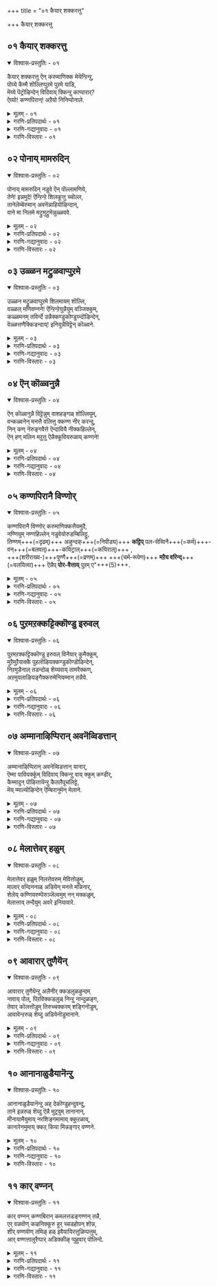 +++
title = "०१ कैयार् शक्करत्तु"

+++
कैयार् शक्करत्तु

## ०१ कैयार् शक्करत्तु

<details open><summary>विश्वास-प्रस्तुतिः - ०१</summary>

कैयार् शक्करत्तु ऎन् करुमाणिक्क मेयॆन्ऱिन्ऱु,  
पॊय्ये कैम्मै शॊल्लिप्पुऱमे पुऱमे याडि,  
मॆय्ये पॆट्रॊऴिन्देन् विदिवाय् क्किन्ऱु काप्पारार्?  
ऐय्यो\! कण्णपिरान्\! अऱैयो निनिप्पोनाले.
</details>

<details><summary>मूलम् - ०१</summary>

कैयार् शक्करत्तु ऎन् करुमाणिक्क मेयॆन्ऱिन्ऱु,  
पॊय्ये कैम्मै शॊल्लिप्पुऱमे पुऱमे याडि,  
मॆय्ये पॆट्रॊऴिन्देन् विदिवाय् क्किन्ऱु काप्पारार्?  
ऐय्यो\! कण्णपिरान्\! अऱैयो निनिप्पोनाले.
</details>

<details><summary>गरणि-प्रतिपदार्थः - ०१</summary>

कै= कैयल्लि, आर् = हरितवाद, शक्करत्तु = चक्रायुधवुळ्ळ, ऎन् = नन्न, करुमाणिक्कमे = करिय माणिक्यवे, ऎन्ऱु ऎन्ऱु = ऎन्दु हेळुत्त हेळुत्तले, पॊय्यो = सुळ्ळागिये, कैम्मै = कपटद मातन्नु, शॊल्लि = हेळुत्त, पुऱमे पुऱमे आडि = बाह्यविषयगळल्लि आडुत्ता, मॆय्ये = यथार्थवादद्दन्ने \(सत्यवादद्दन्ने, पॆट्रु = पडॆदु, ऒऴिन्देन् = मुगिसिद्देनॆ, विदि = \(विधिय\) भगवन्तन, वाय् क्कु = अनुग्रहक्कॆ इन्ऱु = इन्दु \(ईग\), काप्पार् = तडॆगट्टुववरु. आर् = यारु? ऐयो = अय्यो, कण्णपिरान् = कृष्णपरमात्म, अऱैयो = सड्डु हॊडॆयुत्तेनॆ\(कूगि हेळुत्तेनॆ\) इनि = इन्नु, पोनाले = होदरॆ \(होगुवुदादरॆ\).
</details>

<details><summary>गरणि-गद्यानुवादः - ०१</summary>

कैयल्लि हन्तवाद चक्रायुधवुळ्ळ नन्न करिय माणिक्यवे ऎन्दु हेळुत्त हेळुत्तले, सुळ्ळागिये, कपटद मातुगळन्नाडुत्ता, बाह्यविषयगळल्लि नलिदाडुत्ता, यथार्थवादद्दन्ने \(सत्यवादद्दन्ने\) पडॆदुकॊण्डिद्देनॆ. विधिय \(भगवन्तन\) अनुग्रहवन्नु ईग तडॆगट्टुववरु यारु? अय्यो, कृष्ण परमात्म, सड्डु हॊडॆदु हेळुत्तेनॆ, इन्नु \(नीनु\) होगुवुदादरॆ? 
</details>

<details><summary>गरणि-विस्तारः - ०१</summary>

ई पाशुर अर्थपूर्णवागिदॆ. भगवन्तनु ऎन्थ कृपाळु\! अवनॆष्टु सुलभसाध्य ऎम्बुदन्नु स्पष्टपडिसुत्तदॆ. ऒन्दु सल भगवदनुग्रहवुण्टायितॆन्दरॆ, अदन्नु तडॆगट्टुवुदु यारिगू साध्यविल्ल ऎम्बुदन्नू स्पष्टपडिसुत्तदॆ.

भगवन्तन रूपसौन्दर्यगळन्नू, अवन दिव्यायुधगळ सामर्थ्यवन्नू कुरितु मनसार हॊगळि हाडुत्ता आनन्दिसुवुदु निजभक्तन कॆलस. भक्तिय सुळिवे इल्लदॆ, मनस्सिनल्लि विषय वासनॆयन्नु तुम्बिकॊण्डु, ऎडॆबिडदन्तॆ बाह्यविषयगळल्लिये तॊळलुत्ता, अदन्ने आनन्दवॆन्दु तिळिदु तृप्तिपडुववनादरू, नटनॆगागियादरू उत्तमभक्तनन्तॆ बायल्लि भगवन्तन नामगळन्नु उच्चरिसुत्तिरुववनन्नू सह भगवन्तनु कडॆगणिसुवुदिल्ल. अवनिगू सह निजभक्तन हागॆये भगवन्तनु तन्न कृपॆयन्नु अनुग्रहिसुत्तानॆ. तन्नन्नु चेतननु मरॆयबारदु. अवनु हेगॆ याव रीतियल्लि तन्नन्नु स्मरिसिदरू तनगॆ सन्तोषवे. इदे भगवन्तनिगॆ बेकादद्दु. 

आळ्वाररु हेळुत्तारॆ- उत्तम भक्तनन्तॆ नटिसुत्ता, बूटाटिकॆय रीतियल्लि भगवन्नामवन्नु पठिसुत्ता, सदा बाह्यविषयगळल्लि मुळुगि तेलुत्ता इरुव ननगॆ, निजवागियू भगवन्तन अनुग्रहवुण्टायितल्ल\! इन्नु स्वामियु नन्निन्द अगलुवुदक्कॆ साध्यवादीते? खण्डित इल्ल. 

भगवन्तनन्नु याव दॆशॆयल्लादरू, याव रीतियल्लादरू स्मरिसलि. अदु कपटवागिरलि. आत्मवञ्चनॆयागिरलि. नटनॆयागिरलि. आडम्बरवागिरलि. इतररन्नु मोसगॊळिसुवुदे आगिरलि. अदु हेगॆ इद्दरू, भगवन्तनु अदन्नु स्वीकरिसि, निजवाद रीतियल्ले फलवन्नित्तु, अवनन्नु तन्नवनन्नागि माडिकॊळ्ळुत्तानॆ.
</details>

## ०२ पोनाय् मामरुदिन्

<details open><summary>विश्वास-प्रस्तुतिः - ०२</summary>

पोनाय् मामरुदिन् नडुवे ऎन् पॊल्लामणिये,  
तेने\! इन्नमुदे\! ऎन्ऱिन्ऱे शिलकूत्तु च्चॊल्ल,  
तानेलॆम्बॆरुमान् अवनॆन्नाहियॊऴिन्दान्,  
वाने मा निलमे मट्रुमुट्रुमॆन्नुळ्ळववे.
</details>

<details><summary>मूलम् - ०२</summary>

पोनाय् मामरुदिन् नडुवे ऎन् पॊल्लामणिये,  
तेने\! इन्नमुदे\! ऎन्ऱिन्ऱे शिलकूत्तु च्चॊल्ल,  
तानेलॆम्बॆरुमान् अवनॆन्नाहियॊऴिन्दान्,  
वाने मा निलमे मट्रुमुट्रुमॆन्नुळ्ळववे.
</details>

<details><summary>गरणि-प्रतिपदार्थः - ०२</summary>

पोनाय् = होदवने \(नुसुळिदवने\), मा मरुदिन् नडुवे = दॊड्ड मत्तीमरगळ नडुवॆ, ऎन् = नन्न, पॊल्ला मणिये = रन्ध्रविल्लद \(परिशुद्धवाद\) रत्नवे, तेने = जेनिनन्तॆ मधुरवादवने, इन् = इनिदागि, अमुदे = अमृतस्वरूपिये, ऎन्ऱु ऎन्ऱु = ऎन्दु ऎन्दु \(ऎन्दु मुन्तागि\), शिल कूत्तु= कॆलवु कूगुगळन्नु, शॊल्ल = हेळिद्दरिन्द, तान् = तानु, एल् = विश्वासदिन्द, ऎम्बॆरुमान् = सर्वेश्वरनु, अवन् = अवनु, ऎन् आहि ऒऴिन्दान् = ननगॆ ऒदगि बन्दिद्दानॆ, वाने = मेलण लोकगळे, मा निलमे = विशालवाद भूलोकवे, मट्रु = मत्तु, मुट्रुम् = ऎल्ला वस्तुगळू, ऎन् = नन्न, उळ्ळनवे =अन्तरङ्गदवे आगिवॆ.
</details>

<details><summary>गरणि-गद्यानुवादः - ०२</summary>

दॊड्ड मत्तीमरगळ नडुवॆ नुसुळिदवने, नन्न परिशुद्धवाद रत्नवे, जेनिनन्तॆ मधुरवादवने, इनिदाद अमृतवे, ऎन्दु मुन्तागि कॆलवु कूगुगळन्नु कूगिद्दरिन्द, सर्वेश्वरनाद अवनु स्वतः विश्वासदिन्द ननगॆ ऒदगि बन्दिद्दानॆ. मेलिन लोकगळू, विशालवाद भूलोकवू मत्तु \(अवुगळ\) ऎल्ला वस्तुगळु नन्न ऒळगडॆयवे \(अन्तरङ्गदवे\) आगिवॆ. 
</details>

<details><summary>गरणि-विस्तारः - ०२</summary>

ई पाशुरदल्लि भगवन्तन अपारवाद वात्सल्यवन्नू औदार्यवन्नू कुरितु हेळलागुत्तदॆ. 

“पोनाय्................नडुवे” – इदु भगवन्तनु श्रीकृष्णनागि नडॆसिद ऒन्दु आश्चर्यकारक प्रसङ्ग. नन्दगोकुलदल्लि बालकृष्णनु बॆळॆयुत्तिद्दाग, अवनु मनॆमनॆयल्लू माडिद नाना चेष्टॆगळन्नु कुरितु गॊल्लतियरु तायि यशोदॆगॆ दूरु हेळिदरु. इदरिन्द यशोदॆगॆ कडुकोप बन्तु. बालकृष्णनन्नु मनॆय मुन्दिन ऒन्दु ऒरळिगॆ कट्टि हाकि, आकॆ तन्न कॆलसक्कॆ मनॆयॊळक्कॆ होदळु. बालकृष्णनु आ ऒरळन्नू ऎळॆदुकॊण्डु, मॆल्लमॆल्लगॆ अम्बॆगालिडुत्ता ऎदुरल्लिद्द अवळ जवळि भारि मत्तीमरगळ बळिगॆ होदनु. तानु अवुगळ नडुवण सन्दिनल्लि नुसुळिदनु. ऒरळन्नू तन्न कडॆगॆ ऎळॆदुकॊळ्ळुवुदक्कागि अदन्नु जग्गि ऎळॆदनु. कूडले आ भारीमत्ती मरगळु पटपटनॆ मुरिदुबिद्दवु. आ सद्दिगॆ हॆदरि, नन्दगोकुलवे नोडलु बन्दितु. यशोदॆयू हॊरक्कॆ बन्दु नोडुत्ताळॆ-एनाश्चर्य अदु\! किलकिलनॆ नगुत्ता कृष्णनु नोडुत्तिद्दानॆ. कूडले यशोदॆ अवनन्नु बाचि, ऎत्ति मुद्दाडिदळु. 

“अवनॆन्नाहियॊऴिन्दान्” – भगवन्तन अपरिमित सौलभ्य वात्सल्य. औदार्यगळन्नु इदु हेळुत्तदॆ. अवन कॆलवु नामगळन्नु उच्चरिसुत्तिद्द मात्रक्के स्वामि ऒलिदु बरुवुदे? अन्तरङ्गदल्लि नॆलसुवुदे\! अवनॆष्टु सुलभ\! 

“वाने........................उळ्ळनवे” – भगवन्तनु आळ्वाररिगॆ ऒलिदु, अवर अन्तरङ्गदल्लि नॆलसिद्दर परिणाम इदु- स्वर्गादि मेलणलोकगळू, भूलोकवू, अवुगळल्लिन ऎल्ला वस्तुगळु अन्तरङ्गदल्लि नॆलसिदन्तॆये आयितष्टॆ. 

आळ्वाररु हेळुत्तारॆ- नानु माडिद्दु बहळ अल्पवे- भगवन्तन हलकॆलवु नामगळन्नु उच्चरिसिद्दु मात्रवे. अदक्क् प्रतिफलवागि कण्ड भगवन्तन औदार्यवॆष्टु\! अवने ऒलिदु बन्दु नन्नल्लि वात्सल्य कोरिद्दानॆ. अवनु नन्न अन्तरङ्गदल्लि नॆलसिद्दरिन्द, अवन इडिय सृष्टिये नन्न अन्तरङ्गवन्नु सेरिदॆयल्ल\!
</details>

## ०३ उळ्ळन मट्रुळवाप्पुऱमे

<details open><summary>विश्वास-प्रस्तुतिः - ०३</summary>

उळ्ळन मट्रुळवाप्पुऱमे शिलमायम् शॊल्लि,  
वळ्ळल् मणिवण्नने\! ऎन्ऱिन्ऱेयुन्नैयुम् वञ्जिक्कुम्,  
कळ्ळमनम् तविर्न्दे उन्नैक्कण्डुकॊण्डुय्न्दॊऴिन्देन्,  
वॆळ्ळत्तणैक्किडन्दाय्\! इनियुन्नैविट्टॆन् कॊळ्वने.
</details>

<details><summary>मूलम् - ०३</summary>

उळ्ळन मट्रुळवाप्पुऱमे शिलमायम् शॊल्लि,  
वळ्ळल् मणिवण्नने\! ऎन्ऱिन्ऱेयुन्नैयुम् वञ्जिक्कुम्,  
कळ्ळमनम् तविर्न्दे उन्नैक्कण्डुकॊण्डुय्न्दॊऴिन्देन्,  
वॆळ्ळत्तणैक्किडन्दाय्\! इनियुन्नैविट्टॆन् कॊळ्वने.
</details>

<details><summary>गरणि-प्रतिपदार्थः - ०३</summary>

उळ्ळन = मनस्सिनल्लिरुवुदु, मट्रु = इतर ऎल्लवू, उळ आ = हागॆये इरुवन्तॆये, पुऱमे = हॊरगॆ \(तोरिकॆगागि\), शिल मायम् शॊल्लि = कॆलवु वञ्चनॆय \(कपटद\) मातन्नाडि, वळल् = उदारिये, मणिवण्नने = नीलमणिवण्णा, ऎन्ऱु ऎन्ऱे = ऎन्दु हेळुत्तले, उन्नैयुम् = निन्नन्नू, वञ्जिक्कुम् = वञ्चिसुव \(मोसगॊळिसुव\), कळ्ळम् मनम् = कळ्ळ मनस्सन्नु, तविर्न्दे = बिट्टुकॊट्टु, \(दूरीकरिसिये\), उन्नै = निन्नन्नु, कण्डुकॊण्डु = कण्डुकॊण्डु \(अनुभविसि अरितुकॊण्डु\), उय्न्दु ऒऴिन्देन् = उज्जीवनगॊण्डिद्देनॆ, वॆळ्ळत्तु = पाल्गडलल्लि, अणै = \(शेषन\) हासुगॆयल्लि, किडन्दाय् = पवडिसिरुववने, इनि = इन्नु, उन्नै =निन्नन्नु, विट्टु = बिट्टु, ऎन् कॊळ्वने = एनन्नु कैगॊळ्ळबल्लॆनु? 
</details>

<details><summary>गरणि-गद्यानुवादः - ०३</summary>

मनस्सिनल्लिरुवुदु इतर ऎल्लवू हागॆये इरुवन्तॆये, हॊरगॆ कॆलवु कपटद मातुगळन्नाडि, उदारिये, मणिवण्णा ऎन्दुहेळुत्तले निन्नन्नू मोसगॊळिसुव कळ्ळमनस्सन्नु दूरीकरिसि, निन्नन्नु कण्डुकॊण्डु \(अनुभविसि अरितुकॊण्डु\) उज्जीवनगॊण्डिद्देनॆ. पाल्गडलल्लि शेषन हासुगॆयल्लि पवडिसिरुववने, इन्नु निन्नन्नु बिट्टु एनन्नु कैगॊळ्ळबल्लॆ? 
</details>

<details><summary>गरणि-विस्तारः - ०३</summary>

ई पाशुरदल्लि भगवन्तनल्लि भक्तिमाडुव बगॆयन्नु हेळलागुत्तदॆ. 

मनस्सु शुद्धिगॊळ्ळदिद्दरू चिन्तॆयिल्ल. विषय वासनॆ अदरल्लि तुम्बिद्दरू सरियॆ. हॊरगॆ, तोरिकॆगागियादरू भगवन्नामस्मरणॆ माडुत्ता बरुवुदरिन्द, बरबरुत्ता अदु अभ्यासवागुत्तदॆ. आ अभ्यास भक्तियन्नु मूडिसुत्तदॆ. भगवन्तनन्नु अरितुकॊळ्ळुव आसक्तियन्नु तरुत्तदॆ मत्तु कालक्रमदल्लि अवनन्नु कुरितु अनुभववुण्टागुत्तदॆ. भक्ति दृढपडुत्तदॆ. अवनिल्लदॆ तनगॆ यावुदू साध्यविल्लवॆन्दु मनवरिकॆयन्नुण्टु माडुत्तदॆ. हीगॆ उज्जीवन मार्गविदॆ ऎन्नलागुत्तदॆ. 

आळ्वाररु हेळुत्तारॆ- भगवन्त, नन्न मनदल्लि तुम्बि, सुळिदाडुत्तिरुव भावनॆगळे बेरॆ. अवॆल्ल विषय वासनॆयिन्द कूडिदवु. निन्नन्नु कुरितु ईषत्तू भवनॆयिल्ल. आदरू, हॊरगॆ, तोरिकॆगागि, निन्न गुणस्वभावगळन्नु परिपूर्णवागि अनुभविसि अरितुकॊण्डवनन्तॆ, ’उदारिये, मणिवण्णा’ ऎन्दु मुन्तागि निन्नन्नु कुरितु हेळुत्तले इद्देनॆ. निन्नन्नू सह वञ्चिसि बिडुवन्थ नन्नकळ्ळ मनस्सन्नु बदिगॊत्तिद्देनॆ. ई दारियिन्दले निन्नन्नु अनुभविसि कण्डुकॊण्डिद्देनॆ मत्तु परिपूर्णवागि उज्जीवनगॊण्डिद्देनॆ. शेषशयननाद भगवन्त, निन्न हॊरतु नानेनू माडलारॆनल्ल\! निन्न कृपाश्रयवे ननगॆ मुख्य.
</details>

## ०४ ऎन् कॊळ्वनुन्नै

<details open><summary>विश्वास-प्रस्तुतिः - ०४</summary>

ऎन् कॊळ्वनुन्नै विट्टॆन्नुम् वाशहङ्गळ् शॊल्लियुम्,  
वन्कळ्वनेन् मनत्तै वलित्तु क्कण्ण नीर् करन्दु,  
निन् कण् नॆरुङ्गवैत्ते ऎन्दावियै नीक्कहिल्लेन्,  
ऎन् हण् मलिन मऱुत्तु ऎन्नैक्कूवियरुळाय् कण्णने\!
</details>

<details><summary>मूलम् - ०४</summary>

ऎन् कॊळ्वनुन्नै विट्टॆन्नुम् वाशहङ्गळ् शॊल्लियुम्,  
वन्कळ्वनेन् मनत्तै वलित्तु क्कण्ण नीर् करन्दु,  
निन् कण् नॆरुङ्गवैत्ते ऎन्दावियै नीक्कहिल्लेन्,  
ऎन् हण् मलिन मऱुत्तु ऎन्नैक्कूवियरुळाय् कण्णने\!
</details>

<details><summary>गरणि-प्रतिपदार्थः - ०४</summary>

ऎन् कॊळ्वन् = एनन्नु कैगॊळ्ळलि, उन्नैविट्टु = निन्नन्नु बिट्टु, ऎन्नुम् = ऎन्नुव, वाशहङ्गळ् = मातुगळन्नु, शॊल्लियुम् = आडियू सह, वन् कळ्वनेन् = बलुकॆट्ट कळ्ळ नानु \(कपटि नानु\), मनत्तै = मनस्सन्नु, वलित्तु = बलगॊळिसि, कण्ण नीर् करन्दु = कण्णिरु सुरिसि, निन् कण् = निन्नल्लि, नॆरुङ्ग = दृढवागि, वैत्ते = इरिसिये, ऎनदु आवियै = नन्न आत्मवन्नु \(प्राणवन्नु\), नीक्ककिल्लेन् = नीगलारॆ, ऎन् कण् = नन्नल्लिन, मलिनम् = कॊळॆयन्नु, अऱुत्तु = नीगिसि \(कडिदु हाकि\), ऎन्नै = नन्नन्नु, कूवि = कूगि करॆदु, अरुळाय् = कृपॆमाडु, कण्णने = अत्याकर्षकने. 
</details>

<details><summary>गरणि-गद्यानुवादः - ०४</summary>

’निन्नन्नु बिट्टु एनन्नु कैगॊळ्ळबल्लॆ’ ऎम्ब मातुगळन्नुआडियू सह, बलु कॆट्ट कपटि नानु. मनस्सन्नु बलगॊळिसि, कण्णीरु सुरिसि, निन्नल्लि दृढवागि इरिसिये नन्न प्राणवन्नु नीगलारॆ. नन्नल्लिन कॊळॆयन्नु तॊडॆदुहाकि, नन्नन्नु कूगि करॆदु कृपॆमाडु अत्याकर्षकने. 
</details>

<details><summary>गरणि-विस्तारः - ०४</summary>

हिन्दिन पाशुरदल्लि ’निन्नन्नु बिट्टु नानेनन्नू माडलारॆ’ ऎन्दु आळ्वाररु हेळिकॊण्डरष्टॆ. अदे विषयवन्नु इन्नष्टु विवरवागि इल्लि हेळुत्तिद्दारॆ. 

“वन्कळ्वनेन्...............” – भगवन्त, नानु नडॆसुव ऎल्ल कर्मगळल्लियू निन्न ऒत्तासॆ इल्लदॆ नानेनू माडलारॆ. ऎल्ल विधदल्लू ननगॆ निन्न बॆम्बल बेकेबेकु’ – ऎन्दु नानाडिद मातुगळल्लि सत्यतॆ इल्लवागिदॆ. अदक्कॆ नन्न कॆट्ट मनस्से कारण. प्रकृति सम्बन्धवाद विषयगळ कडॆगे अदु नन्नन्नु सॆळॆदॊय्युत्तदॆ. आ प्रकृति बन्धनदिन्द बिडिसिकॊळ्ळुवुदु नन्निन्द आगदॆ होगिदॆ. अष्टु हॆच्चागि नन्न मनस्सु विषयाधीनवागिदॆ. नानेनु बगॆदरू, हेगॆ नडॆदुकॊळ्ळबेकॆन्दरू अदु अदन्नु सुळ्ळुमाडुत्तदॆ. नन्न मनस्सु कपटतुम्बिद्दु, अदन्नु बलगॊळिसलु ननगॆ शक्ति सालदु. 

“मनत्तै वलित्तु, कण्ण नीर् करन्दु, निन् कण् नॆरुङ्गवैत्तु, ऎन दावियै नीक्कहिल्लेन्” – ईगिन नन्न स्थितियल्लि, नन्न मनस्सु बलहीनवागिदॆ. अदन्नु बलगॊळिसुवुदक्कॆ आगलि, निन्नन्नु सेरलेबेकॆन्दु कण्णीरु सुरिसुवुदक्कॆ, निन्नल्लि दृढवाद भक्तियिन्द प्राणवन्नु त्यजिसुवुदक्कॆ ननगॆ साध्यविल्ल. इदक्कॆल्ल नन्न मनस्सिनल्लि तुम्बिकॊण्डिरुव कश्मलवे कारण. 

“ऎन्कण् मलिनम् अऱुत्तु” – प्रकृति सम्बन्धवाद दोषगळु नन्न मनदल्लि तुम्बिकॊण्डिदॆ. इवे निन्न कडॆय गमनक्कॆ अड्डियागिरतक्कवु. आद्दरिन्द ई मलिनवन्नु \(कॊळॆयन्नु\) तॊडॆदुहाकु. मनस्सन्नु परिशुद्धगॊळिसु. निन्नन्नु ऒम्मनदिन्द आश्रयिसुवन्तॆ माडु.

आळ्वाररु हेळुत्तारॆ- भगवन्त, नानाडुव मातुगळु ऒळ्ळॆयदागि कण्डुबन्दरू, नानु कपटिये. नन्न मनस्सु विषय वासनॆयिन्द तुम्बिदॆ. निन्नन्नु भक्ति माडुवुदक्कॆ अदु अड्डियागिदॆ. नन्न प्रयत्नदिन्दले निन्न बळि भक्तिमाडि बरुवुदक्कॆ आगदु. अन्थ शक्तियन्नु नानु कळॆदुकॊण्डिद्देनॆ. बलगुन्दिदवनागिद्देनॆ. ई कारणदिन्द नन्न मनस्सन्नु नीने शुद्धगॊळिसि, नन्नन्नु निन्न बळिगॆ कूगि करॆदुको. आकर्षणकारियागि नीनु ननगॆ अष्टन्नु कृपॆमाडु.
</details>

## ०५ कण्णपिरानै विण्णोर्

<details open><summary>विश्वास-प्रस्तुतिः - ०५</summary>

कण्णपिरानै विण्णोर् करुमाणिक्कत्तैयमुदै,  
नण्णियुम् नण्णहिल्लेन् नडुवेयोरुडम्बिलिट्टु,  
तिण्णम्+++(=दृढम्)+++ अऴुन्दक्+++(=निपीड्य)+++ **कट्टिप्** पल-सॆय्विनै+++(=कर्म)+++-वन्+++(=बलवत्)+++-कयिट्राल्+++(=कयिराल्)+++ ,  
+++(शरीराख्य-)+++पुण्णै+++(=व्रणम्)+++ +++(चर्म-रूपेण)+++ **मऱैय वरिन्द्**+++(=वलयित्वा)+++ ऎन्नैप् **पोर-वैत्ताय्** पुऱम् ए"+++(5)+++.
</details>

<details><summary>मूलम् - ०५</summary>

कण्णपिरानै विण्णोर् करुमाणिक्कत्तैयमुदै,  
नण्णियुम् नण्णहिल्लेन् नडुवेयोरुडम्बिलिट्टु,  
तिण्णमऴुन्दक्कट्टिप्पलशॆय् विनै वन् कयिट्राल्,  
पुण्णैमऱैयवरिन्दु ऎन्नैप्पोरवैत्ताय्पुऱमे.
</details>

<details><summary>गरणि-प्रतिपदार्थः - ०५</summary>

कण्णपिरानै = श्रीकृष्णावतारियाद सर्वेश्वरनन्नु, विण्णोर् = नित्यसूरिगळ मत्तु देवतॆगळ, करुमाणिक्कत्तै = माणिक्यदन्थ अनर्घ अन्तरङ्ग वस्तुवन्नु, अमुदै = दिव्यवाद अमृतवन्नु, नण्णियुम् = समीसियू, नण्ण हिल्लेन् = आश्रयिसलारदवनागिद्देनॆ, नडुवे = नडुवल्लि, ओर् = ऒन्दु, उडुम्बिल् इट्टु = देहदल्लि \(नन्नन्नु\) सेरिसि, तिण्णम् = बलवागि \(दृढवागि\), अऴुन्द = मुळुगुवन्तॆ \(अद्दुवन्तॆ\), कट्टि = कट्टिहाकि, पल = अनेक, शॆय्विनै = कर्मगळॆम्ब, वल् कयिट्राल् = बलवाद हग्गदिन्द, पुण्णै = अदरिन्दाद हुण्णन्नु, मऱैय = मरॆयागिरुवन्तॆ \(काणदॆ इरुवन्तॆ\), वरिन्दु = कट्टि मरॆमाडि ऎन्नै = नन्नन्नु, पोरवैत्ताय् = होराडुवन्तॆ माडिद्दी, पुऱमे = हॊरगिन विषयगळल्लिये. 
</details>

<details><summary>गरणि-गद्यानुवादः - ०५</summary>

श्रीकृष्णावतारियाद सर्वेश्वरनन्नु, नित्यसूरिगळ मत्तु देवतॆगळ माणिक्यदन्थ श्रेष्ठ अन्तरङ्ग वस्तुवन्नु, दिव्यामृतवन्नु, समीपिसियू आश्रयिसलारदवनागिद्देनॆ. नडुवॆ ऒन्दु देहदल्लि नन्नन्निट्टु, दृढवागि अद्दुवन्तॆ \(मुळुगुवन्तॆ\) कट्टि हाकि, अनेक बगॆय कर्मगळॆम्ब बलवाद हग्गदिन्द आद हुण्णन्नु, काणदॆ इरुवन्तॆ, कट्टि \(मरॆमाडि\), नन्नन्नु हॊरगिन विषयगळल्लि होराडुवन्तॆ माडिद्दी. 
</details>

<details><summary>गरणि-विस्तारः - ०५</summary>

हिन्दिन पाशुरदल्लि “नन्न मनदल्लिन मलिनवन्नु तॊडॆदु हाकि” – ऎन्दु मुन्तागि हेळलायितष्टॆ. आ ’मलिन’वॆम्बुदेनॆन्दू, अदरिन्द बन्दिरुव कॆडकेनु ऎम्बुदन्नू इल्लि बिडिसि हेळलागुत्तदॆ. 

“कण्णपिरानै” – भगवन्तनु कृष्णावतारियागि सामान्यगोवळर नडुवॆ बॆळॆदरू तन्न हिरिमॆयन्नु अनेक बारि तोरिसिद्दानॆ. तन्न आश्चर्यद्भुत कार्यगळिन्दलू, अत्याकर्षकवाद गुणस्वभावगळिन्दलू ऎल्ल बगॆय जनरन्नू आकर्षिसि, अवरिगॆ ऎल्ल बगॆय महोपकारगळन्नू माडिदनु. 

’विण्णोर् करुमाणिक्कत्तै” – अपरूपवाद दिव्यमाणिक्यवन्नु जन हेगॆ भद्रवागिट्टु रक्षिसुव हागॆये, मेलणलोकदवरु भगवन्तनन्नु तम्म अन्तरङ्गदल्लि, अल्लिन्द स्वामियु जारि होगदन्तॆ आदरदिन्द भद्रपडिसिकॊण्डिद्दारॆ. 

“नण्णियुम् नण्णहिल्लेन्” – नानु भगवन्तनन्नु कुरितु ज्ञानवन्नु पडॆदुकॊण्डिद्देनॆ. अवनन्नु नन्न अन्तरङ्गदल्लिट्टुकॊण्डिरुवुदक्कॆ तवकपडुत्तेनॆ. हीगिद्दरू, स्वामियन्नु सेरुवुदक्कू, आश्रयिसुवुदक्कू ऒलिसिकॊळ्ळुवुदक्कू साध्यविल्लदॆ होगिदॆ. अड्डिपडिसुववु ई देह, इन्द्रियगळु, विषय सम्बन्धवागि आकर्शितवागिरुव मनस्सु. 

“पुण्नै मरैय वरिन्दु” – देह सम्बन्धवाद बन्धनदल्लि, बगॆबगॆय कर्मगळॆम्ब बलवाद हग्गदिन्द बिगिदु, नन्नन्नु कट्टिहाकिरुवुदरिन्द बलवाद हुण्णागिदॆ. अदु तोरिकॊळ्ळदन्तॆ, विषय सुख ऎम्बुदरिन्द अदन्नु मुच्चि मरॆमाडलागिदॆ. 

आळ्वाररु हेळुत्तारॆ- भगवन्त, निन्नन्नु दृढवागि आश्रयिसि, उद्धारगॊळ्ळबेकॆम्ब ज्ञानवन्नु नानु पडॆदुकॊण्डॆ. निन्न आश्रयवन्नु दॊरकिसिकॊळ्ळलु आतुरगॊण्डॆ. अदु साध्यवागदॆ इरलॆन्दु नीनु बलवाद अड्डियॊन्दन्नु तन्दॊड्डिद्दी. निनगू ननगू नडुवॆ ’देह’वॊन्दन्नु तन्दिट्टिद्दी. बगॆबगॆय कर्मगळन्नु ई देहद मूलक नन्निन्द माडिसुत्ती. नन्नन्नु देहदल्लि बन्धिसिद्दी. कर्मगळिन्द आगिरुवुदु क्रूरवाद माडदॆ इरुव हुण्णु. अदु काणदिरलॆन्दु विषय सुख ऎम्बुदरिन्द अदन्नु मुच्चि मरॆमाडिद्दी. आद्दरिन्द निन्नन्नु नानु कूडिकॊळ्ळुवुदादरू हेगॆ?
</details>

## ०६ पुऱमऱक्कट्टिक्कॊण्डु इरुवल्

<details open><summary>विश्वास-प्रस्तुतिः - ०६</summary>

पुऱमऱक्कट्टिक्कॊण्डु इरुवल् विनैयार् कुमैक्कूम्,  
मुऱैमुऱैयाक्कै पुहलॊऴियक्कण्डुकॊण्डॊऴिन्देन्,  
निऱमुडैनाल् तडन्दोळ् शॆय्यवाय् तामरैक्कण्,  
अऱमुयलाऴियङ्गैक्करुमेनियम्मान् तन्नैये.
</details>

<details><summary>मूलम् - ०६</summary>

पुऱमऱक्कट्टिक्कॊण्डु इरुवल् विनैयार् कुमैक्कूम्,  
मुऱैमुऱैयाक्कै पुहलॊऴियक्कण्डुकॊण्डॊऴिन्देन्,  
निऱमुडैनाल् तडन्दोळ् शॆय्यवाय् तामरैक्कण्,  
अऱमुयलाऴियङ्गैक्करुमेनियम्मान् तन्नैये.
</details>

<details><summary>गरणि-प्रतिपदार्थः - ०६</summary>

पुऱम् = हॊरगडॆ \(ऎल्ला कडॆयल्लू\), अऱ= पूर्तियागि, कट्टिकॊण्डु = हॆणॆदुकॊण्डु \(आलिङ्गिसिकॊण्डु\), इरु = ऎरडु, वल् विनैयार् = बलिष्ठवाद कर्मगळु, कुमैक्कूम् = नलुगिसुवन्थ \(हिंसिसुवन्थ\), मुऱैमुऱै = मत्तॆमत्तॆ, \(क्रमानुगतवागि\) बरुव आक्कै = देहवन्नु, पुहल् ऒऴिय = होगुवुदन्नु तप्पिसिकॊळ्ळुवुदक्कागि, कण्डुकॊण्डु = कण्डुकॊण्डु, ऒऴिन्देन् = मुगिरिसॆ, निऱम् उडै = सौन्दर्यवुळ्ळ, ना तडतोळ् = नाल्कु उद्दनाद तोळुगळ, शॆय्य = कॆम्पनॆय, वाय् = बायि \(तुटिगळु\), तामरै कण् = तावरॆयन्तॆ \(विशालवू आकर्षकवू आद\) कण्णुगळु, अऱम् = धर्मक्कागि, मुयल् = उत्साहगॊळ्ळुव, आऴि = चक्रायुधवुळ्ळ, अम् कै= सुन्दरवाद कैय, करुमेनि = करिय \(सॊबगिन\) देहद, अम्मान् तन्नैये = सर्वेश्वरनन्ने. 
</details>

<details><summary>गरणि-गद्यानुवादः - ०६</summary>

हॊरगडॆ ऎल्ला कडॆयल्लू पूर्तियागि हॆणॆदुकॊण्डु, ऎरडु बलवाद कर्मगळु नलुगिसुवन्थ, मत्तॆ मत्तॆ बरुव देहवन्नु होगुवुदन्नु तप्पिसिकॊळ्ळुवुदक्कागिये सुन्दरवाद नाल्कु उद्दनागि तोळुगळ, कॆन्दुटिय, कॆन्दावरॆयन्तॆ विशालवू आकर्षकवू आद कण्णुगळ, धर्मक्कागि उत्सहगॊळ्ळुव चक्रायुधवुळ्ळ सुन्दरवाद कैय, \(सॊबगिन\) करिय देहद सर्वेश्वरनन्ने कण्डुकॊण्डुबिट्टॆ.
</details>

<details><summary>गरणि-विस्तारः - ०६</summary>

“नन्न मत्तु निन्न नडुवॆ ई देहवन्नु तन्दिट्टु, अदन्नु पापपुण्यकर्मगळिन्द चॆन्नागि बिगिदु, अदरिन्दाद हुण्णन्नु विषयसुखदिन्द मुच्चिमरॆमाडि, नन्नन्नु हिंसिसुत्तिद्दी” – ऎम्बुदु हिन्दिन पाशुर. आ देहवन्नु कळॆदुकॊळ्ळुवुदक्कागि माडुवुदेनु ऎम्बुदन्नु कुरितु इल्लि हेळलागुत्तिदॆ. 

पाशुरद मॊदल ऎरडु पादगळल्लि ई देहदिन्द आगिरुव तॊन्दरॆयेनु ऎन्दु हेळलागुत्तदॆ. देहदिन्द कर्म नडॆयुत्तदॆ. अदु पापपुण्यगळॆन्दु ऎरडु बगॆयागि बेर्पडिसुत्तदॆ. ऎरडू ऒन्दक्कॊन्दु बलवागि हॆणॆदुकॊण्डु, बिडिसिकॊळ्ळलारद बन्धनवागुत्तदॆ. इदे मनुष्यनु मत्तॆ मत्तॆ हुट्टुवन्तॆ माडुत्तदॆ. प्रतिहुट्टिनल्लू कर्मबन्धन बलगॊळ्ळुत्तले इरुत्तवॆ. मत्तु जन्मगळु लॆक्कविल्लदष्टागुत्तवॆ. इदक्कॆ कॊनॆ ऎम्बुदुण्टे? 

पाशुरद कडॆय ऎरडु पादगळल्लि भगवन्तन सरळसुन्दरवाद वर्णनॆ इदॆ. रूपवो सॊबगिन आकर्षकवाद करियबण्णद्दु. तुटिगळु कॆम्पगॆ. कण्णुगळु कॆन्दावरॆयन्तॆ विशालवू आकर्षकवू, तोळुगळ दीर्घवाद नाल्कु. धर्मरक्षणॆगागिये तन्न सुन्दरवाद कैयल्लि हॊळॆयुव चक्रायुध. हीगॆ शोभिसुव सर्वेश्वर. 

आळ्वाररु हेळुत्तारॆ- पापपुण्यगळिन्द बलवाद बन्धनदिन्द मेलिन्द मेलॆ हुट्टुव बाधॆयिन्द बिडिसिकॊळ्ळुवुदक्कागिये, नानु दिव्यसुन्दरनाद सर्वेश्वरनन्नु भजिसि, पूजिसि, अनुभविसि, कण्डुकॊण्डिद्देनॆ.
</details>

## ०७ अम्मानाऴिप्पिरान् अवनॆव्विडत्तान्

<details open><summary>विश्वास-प्रस्तुतिः - ०७</summary>

अम्मानाऴिप्पिरान् अवनॆव्विडत्तान् यानार्,  
ऎम्मा पावियर्क्कूम् विदिवाय् क्किन्ऱु वाय् क्कुम् कण्डीर्,  
कैम्मादुन् पॊऴित्तायॆन्ऱु कैतलैपूचलिट्टे,  
मॆय् म्माल्यॊऴिन्देन् ऎम्बिरानुमॆन् मेलाने.
</details>

<details><summary>मूलम् - ०७</summary>

अम्मानाऴिप्पिरान् अवनॆव्विडत्तान् यानार्,  
ऎम्मा पावियर्क्कूम् विदिवाय् क्किन्ऱु वाय् क्कुम् कण्डीर्,  
कैम्मादुन् पॊऴित्तायॆन्ऱु कैतलैपूचलिट्टे,  
मॆय् म्माल्यॊऴिन्देन् ऎम्बिरानुमॆन् मेलाने.
</details>

<details><summary>गरणि-प्रतिपदार्थः - ०७</summary>

अम्मान् = सर्वेश्वरनु, आऴिप्पिरान् = चक्रायुधवन्नु हिडिदवनु, अवन् = अवनु, ऎव्विडत्तान् = ऎन्थ उन्नतस्थानदल्लिरुववनु, यान् = नानु, आर् = यारु, ऎम्मा = ऎन्थ महा, पावियर् क्कुम् = पापिगळिगू, विदि = दैववु, वाय् क्किन्ऱु= अनुग्रहिसुव, \(अनुग्रहिसुवुदु\) वाय् क्कुम् = कृपॆयन्नु \(फलिसिये फलिसुवुदु\), कण्डीर् = कण्डिरा, कैम्मा = आनॆय, तुन्बु = \(सङ्कटवन्नु\), कष्टवन्नु ऒऴित्ताय् = नीगिसिदवने, ऎन्ऱु = ऎन्दु, कै तलै पूशल् इट्टे = तलॆय मेलॆ कैजोडिसिये, मॆय् = वास्तववाद, माल् आहि = व्यामोहकारि \(प्रेमि\), आय् ऒऴिन्देन् = आगिबिट्टिद्देनॆ, ऎम्बिरानुम् = भगवन्तनू, ऎन् मेलाने = नन्नल्लि प्रीतियुळ्ळवने. 
</details>

<details><summary>गरणि-गद्यानुवादः - ०७</summary>

अवनु ऎन्थ स्थानदल्लिरुववनु\! चक्रायुधवन्नु हिडिदवनु. नानु यारु\! ऎन्थ महापापिगळिगू दैवानुग्रहवु फलिसिये फलिसुवुदु, कण्डिरा\! आनॆय कष्ट \(सङ्कटवन्नु\) नीगिसिदवने ऎन्दु तलॆय मेलॆ कैजोडिसिये, वास्तववाद प्रेमियागिद्देनॆ. भगवन्तनू नन्नल्लि प्रीतियुळ्ळवने. 
</details>

<details><summary>गरणि-विस्तारः - ०७</summary>

भगवन्तनिगू तमगू इरुव अन्तरवन्नू, तम्ममेलॆ भगवन्तनिगिरुव कृपॆ, औदार्य, विश्वासवन्नू इल्लि आळ्वाररु तिळिसुत्तारॆ. 

“अवनॆव्विडत्तान् यानार्” – भगवन्तनिगू नमगू याव बगॆय साम्यविदॆ? पाल्गडलल्लि शेषशयननागिरुव निर्लिप्त अवनु सर्वसमर्थनाद चक्रायुधधारि\! अल्पमानव नानु. महापापि. नन्न सङ्कट ननगे सेरिद्दल्लवे? नाने अनुभविसतक्कद्दल्लवे? \(ई बगॆय भावनॆगळु नन्नल्लि मूडिबन्दरू, भगवन्तन बगॆगॆ इरुव नन्न व्यामोह ऎन्दिगादरू कडमॆयागुवुदे?\) 

“ऎम्मा पावियर् क्कूम् विदिवाय् क्किन्ऱु वाय्क्कूम् कण्डीर्” – ऎन्थ कडुपापिगू भगवन्तनु खण्डितवागि अनुग्रहिसुवनु. अदु फलिसिये तीरुवुदु. एकॆन्दरॆ, भगवन्तनु परमकृपाळु, उदारि. तन्न सृष्टिय बगॆगॆ अवनिगॆ तुम्ब अनुकम्प, तन्न सृष्टिगॆ ऒदगि बरुव सङ्कटगळन्नु तप्पिसुवुदरल्लि \(नीगिसुवुदरल्लि\) अवनिगॆ सदा आसक्ति. 

“कैम्मा तुन्बम् ऒऴित्ताय्” – इल्लि गजेन्द्रमोक्षद सूचनॆ बरुत्तदॆ. आनॆयन्थ मृगद विषयदल्लू भगवन्तनिगॆ अत्यन्त कनिकर. काडिन सरोवरदल्लि मॊसळॆय बायिगॆ सिक्किबिद्द गजेन्द्रनु अदरिन्द बिडिसिकॊळ्ळलु साध्यविल्लदॆ. ’आदिमूला, नीने गति’ ऎन्दु भगवन्तनल्लि मरॆहॊक्काग, स्वामियु चक्रायुधधारियागि अदर बळिगॆ धाविसि बन्दु, अदन्नु सङ्कटदिन्द पारुमाडिदनष्टॆ\!

आळ्वाररू तम्मन्नु संसार क्लेशदिन्द बिडुगडॆ माडॆन्दु गजेन्द्रन हागॆये, तलॆय मेलॆ कैजोडिसि, अङ्गलाचुत्तिद्दारॆ. 

आळ्वाररु हेळुत्तारॆ- यारू निलुकद अत्युन्नत, अतिदूरद स्थळदल्लिरुव अवनु सरसमर्थ. चक्रायुधधारि. कडुपापियाद नानु यारु ऎन्दु अवनॆन्दिगू निर्लक्षिसुवुदिल्ल. ऎन्थ पापिगादरू दैवानुग्रह खण्डितवागि उण्टागुवुदु. ई नम्बिकॆ ननगॆ दृढवागिदॆ. गजेन्द्रन सङ्कटवन्नु अवनु आ कूडले परिहरिसलिल्लवे? नानू हागॆये तलॆयमेलॆ कैजोडिसि, अवन मरॆहॊक्किद्देनॆ. अवनल्लि निजवागि व्यामोहगॊण्डिद्देनॆ. अवनिगू अवन सृष्टियल्लि, नन्नल्लि, अतीव वात्सल्यविदॆ.
</details>

## ०८ मेलात्तेवर् हळुम्

<details open><summary>विश्वास-प्रस्तुतिः - ०८</summary>

मेलात्तेवर् हळुम् निलत्तेवरुम् मेवित्तोऴुम्,  
मालार् वन्दिननाळ् अडियेन् मनत्ते मन्निनार्,  
शेलेय् कण्णियरुम्पॆरुञ्जॆल्वमुम् नन् मक्कळुम्,  
मेलात्ताय् तन्दैयुम् अवरे इनियावारे.
</details>

<details><summary>मूलम् - ०८</summary>

मेलात्तेवर् हळुम् निलत्तेवरुम् मेवित्तोऴुम्,  
मालार् वन्दिननाळ् अडियेन् मनत्ते मन्निनार्,  
शेलेय् कण्णियरुम्पॆरुञ्जॆल्वमुम् नन् मक्कळुम्,  
मेलात्ताय् तन्दैयुम् अवरे इनियावारे.
</details>

<details><summary>गरणि-प्रतिपदार्थः - ०८</summary>

मेल् आम् तेवर् हळुम् = मेलण लोकद देवतॆगळू, निलम् तेवर् हळुम् = भूलोकद देवतॆगळू, मेवि = आदरदिन्द, तॊऴुम् = ऎरगुव, मालार् = भगवन्तनु, वन्दु = नन्न बळिगॆ बन्दु, इननाळ् = ईग, अडियेन् = दासनाद नन्न, मनत्ते = मनस्सिनल्लि \(अन्तरङ्गदल्लि\), मन्निनार् = नॆलसिद्दानॆ, शेल् एय् = मीनन्नु होलुव, कण्णियरुम् = कण्णुळ्ळवरू, पॆरु शॆल्वमुम् = महदैश्वर्यवू, नल् मक्कळुम् = ऒळ्ळॆय \(गुणवन्तराद\) मक्कळू, मेल् आम् ताय् तन्दैयुम् = ऒळ्ळॆय \(गुणवन्तराद\) तायितन्दॆगळू, अवरे = आ स्वामिये, इनि = इन्नु, आवारे =आगुववरु. 
</details>

<details><summary>गरणि-गद्यानुवादः - ०८</summary>

मेलण लोकद देवतॆगळू, भूलोकद देवतॆगळू, आदरदिन्द ऎरगुव भगवन्तनु बन्दु ईग दासनाद नन्न अन्तरङ्गदल्लि नॆलसिद्दानॆ. मीनिनन्तॆ कण्णुळ्ळारू, महदैश्वर्यवू, ऒळ्ळॆय गुणवन्तराद मक्कळू ऒळ्ळॆय \(मेलाद\) तायितन्दॆगळू इन्नु आ भगवन्तने आगुत्तानॆ. 
</details>

<details><summary>गरणि-विस्तारः - ०८</summary>

’भगवन्तनॆल्लि, नानॆल्लि? कडुपापियाद नन्न बळि भगवन्तनु सारबेकॆन्दु नानु अपेक्षिसुवुदु उचितवे’ – ऎन्दु मुन्तागि हिन्दिन पाशुरहेळितु. ई पाशुरदल्लि भगवन्तन अपार कारुण्यवन्नु हेळलागुत्तदॆ.

’मेलात्तेवर् हळ्’ – मेलणलोकद देवतॆगळु – ब्रह्मादि देवतॆगळु, परमभक्तराद महर्षिगळु, नित्यसूरिगळु इत्यादि मेलण लोकगळल्लिरुववरु.

निलत्तेवर् हळ्- भूलोकदल्लि वासिसुव देवतॆगळु – भगवन्तनन्नु पट्टागि आश्रयिसि, दृढभक्तियिन्द भजिसि पूजिसुव परमसात्त्विकराद सद्भक्तरु. 

आळ्वाररु हेळुत्तारॆ- ब्रह्मादि देवतॆगळू, भूलोकद सद्भक्तरू बिडदॆ भजिसुव सर्वेश्वरने बन्दु, नन्न अन्तरङ्गदल्लि नॆलसिद्दानॆ. इन्नु मेलॆ ननगॆ सुन्दरस्त्रीयरागलि,अपार सम्पत्तागलि, गुणवन्तराद मक्कळागलि, ऒळ्लॆय तायितन्दॆयरागलि – ऎल्लरू आ भगवन्तने. 

भगवन्तनु ऒलिदनॆन्दरॆ, भक्तनिगॆ तायि-तन्दॆ, बन्धु-बळग, मक्कळु-मरि, आळु-काळु, भोग-भाग्यगळॆम्ब सांसारिकवाद व्यामोहवु अळियुत्तदॆ. अवनिगॆ भगवन्तने ऎल्ल सम्पत्तु ऎन्दन्तॆ.
</details>

## ०९ आवारार् तुणैयॆन्

<details open><summary>विश्वास-प्रस्तुतिः - ०९</summary>

आवारार् तुणैयॆन्ऱु अलैनीर् क्कडलुळऴुन्दम्  
नावाय् पोल्, पिऱविक्कडलुळ् निन्ऱु नान्दुळङ्ग,  
तेवार् कोलत्तॊडुम् तिरुच्चक्करम् शङ्गिनॊडुम्,  
आवावॆन्ऱरुळ् शॆय्दु अडियेनॊडुमानाने.
</details>

<details><summary>मूलम् - ०९</summary>

आवारार् तुणैयॆन्ऱु अलैनीर् क्कडलुळऴुन्दम्  
नावाय् पोल्, पिऱविक्कडलुळ् निन्ऱु नान्दुळङ्ग,  
तेवार् कोलत्तॊडुम् तिरुच्चक्करम् शङ्गिनॊडुम्,  
आवावॆन्ऱरुळ् शॆय्दु अडियेनॊडुमानाने.
</details>

<details><summary>गरणि-प्रतिपदार्थः - ०९</summary>

आवार् आर् = आगुववरु याऋ, तुणै = सहायकरु, ऎन्ऱु = ऎन्दु, अलै नीर् कडलुळ् = अलॆगळु बलवाद कडलल्लि, अऴुन्दुम् = मुळुगुव, नावाय् पोल् = नावॆय हागॆ, \(हडगिन हागॆ\), पिऱवि कडलुल् = हुट्टॆम्ब कडलल्लि, निन्ऱु = इरुत्ता, नान् = नानुतुळङ्ग = नडुनडुगुत्तिरलु, तेवु आर् = दिव्यतॆ तुम्बिरुव \(दिव्यवाद\), कोलत्तॊडुम् = रूपसौन्दर्यदिन्दलू, तिरु = पवित्रवाद, चक्करम् = चक्रायुधदॊडनॆयू, शङ्गिनॊडुम् =शङ्खदॊडनॆयू, आ आ ऎन्ऱु = अय्यो अय्यो ऎन्दु, अरुळ् शॆय्दु = कृपॆमाडि, अडियेनॊडुम् = ई पादसेवकनॊडनॆ, आनाने = जॊतॆयादनल्ल \(ऒदगि बन्दनल्ल\). 
</details>

<details><summary>गरणि-गद्यानुवादः - ०९</summary>

’ऒदगि बरुववरु यारु’ ऎन्दु अलॆगळु तुम्बिद कडलल्लि मुळुगुव हडगिन हागॆ, हुट्टॆम्ब कडलल्लिरुत्ता नानु नडुनडुगुत्तिरलु, दिव्यवाद रूपसौन्दर्यदिन्दलू, श्रीचक्रायुध, शङ्खगळॊडनॆयु अय्यो अय्यो ऎन्दु कृपॆमाडि ई पादसेवकनॊडनॆ ऒदगि बन्दनल्ल\! \(जॊतॆयादनल्ल\!\) 
</details>

<details><summary>गरणि-विस्तारः - ०९</summary>

भगवन्तन कारुण्यवन्नु कुरितु इल्लि हेळलागुत्तिदॆ. ई सन्दर्भदल्लि सुन्दरवाद रूपकवन्नु बळसिकॊळ्ळलागिदॆ. 

अलॆगळु तुम्बिद कडलल्लि हडगॊन्दु सिक्किबिद्दिदॆ. अदन्नु आ सङ्कटदिन्द बिडिसुववरु यारादरू बेकु. अदक्कागि कातर. हागॆये, संसारवॆम्बुदे ऒम्दु भयङ्करवाद कडलु. अदरल्लि सिक्किबिद्दिरुववनु चेतननु. अवनन्नु आ सङ्कटदिन्द बिडिसुववरु यारादरू उण्टे? अदक्कागि \(आ सहायक्कागि कातर\) – रूपकद विषय हीगिदॆ. 

“आवारार्........................नावाय् पोल्” – अलॆगळु बलवागि एळुत्तिरुव कडलल्लि, अलॆगळ हॊडॆतक्कॆ हडगॊन्दु सिक्किबिद्दिदॆ. तप्पिसिकॊण्डु पारागलारदॆ अदुमुळुगुव स्थितियल्लिदॆ. अदरल्लिरुववरु “इन्नेनु गति? नमगॆ ईग सहायक्कॆ ऒदगुववरु यारु? नावु ई कष्टदिन्द पारागुवुदादरू हेगॆ?” ऎन्दु प्राणभयदिन्द गोळाडुव परिस्थिति. इदु रूपकद ऒन्दु भाग. 

“पिऱवि....................................तुळङ्ग” – ’हुट्ट” ऎम्बुदे ऒन्दु कडलु. हुट्टिनॊडनॆ बरुवुदु रोग, मुप्पु, सावुगळु. मत्तॆ मरुहुट्टु, हीगॆये तडॆबडॆयिल्लदन्तॆ हुट्टु ऒन्दर हिन्दॆ ऒन्दु बरुत्तले इरुत्तदॆ. इवे कडल अलॆगळु. अदरिन्द तप्पिसिकॊळ्ळुवुदे असाध्य. अदन्ने अनुभविसुत्ता, अदरल्लिये बिद्दु मुळुगुत्ता तेलुत्ता सङ्कटवन्नु अनुभविसुत्तिरबेकागुवुदु. “सङ्कटद बिडुगडॆयागुवुदे? अदु कॊनॆगाणुवुदे? अदक्कॆ यारादरू सहायक्कॆ बरुवरे? अन्थवरिद्दारॆये?” – इदु कातर. इदु रूपकद ऎरडनॆय भाग.

ऒट्टिनल्लि, कॊनॆयिल्लद हुट्टु-सावुगळ पट्टिगॆ सिक्किबिद्दु नरळुत्तिरुव चेतनन बिडुगडॆगॆ एनादरू अवकाशवुण्टे? यारादरू सहायकरु ऒदगि बरुत्तारॆये? ऎन्दन्तॆ. 

आळ्वाररु हेळुत्तारॆ- बलवाद अलॆगळिन्द कलकिहोद कडलल्लि सिक्किबिद्दु मुळुगुव स्थितियल्लिरुव हडगिन हागॆये ’हुट्टु’ ऎम्ब कडलल्लि नानु सिक्किबिद्दु मुळुगुव स्थितियल्लिद्देनॆ. भयदिन्द तत्तरिसुत्तिद्देनॆ. नन्न ई स्थितियन्नु कण्डु सर्वेश्वरनु अय्यो अय्यो ऎन्दु कनिकरिसि शङ्खचक्रगळॊडनॆ दिव्यसुन्दरमूर्तियागि नन्न सहायक्कॆ नन्नन्नु उद्धरिसुव बन्दनल्ल\! ननगॆ जॊतॆयादनल्ल\!
</details>

## १० आनानाळुडैयानॆन्ऱु

<details open><summary>विश्वास-प्रस्तुतिः - १०</summary>

आनानाळुडैयानॆन्ऱु अह् देकॊण्डुहन्दुवन्दु,  
ताने इन्नरुळ् शॆय्दु ऎन्नै मुट्रवुम् तानानान्,  
मीनायामैयुमाय् नरशिङ्गमामाय् क्कुऱळाय्,  
कानारेनमुमाय् क्कऱ् किया मिन्नङ्गार् वण्णने.
</details>

<details><summary>मूलम् - १०</summary>

आनानाळुडैयानॆन्ऱु अह् देकॊण्डुहन्दुवन्दु,  
ताने इन्नरुळ् शॆय्दु ऎन्नै मुट्रवुम् तानानान्,  
मीनायामैयुमाय् नरशिङ्गमामाय् क्कुऱळाय्,  
कानारेनमुमाय् क्कऱ् किया मिन्नङ्गार् वण्णने.
</details>

<details><summary>गरणि-प्रतिपदार्थः - १०</summary>

आनान् = आगिद्दानॆ \(ऒदगि बन्दिद्दानॆ\), आळ् उडैयान् = नन्नन्नुळ्ळवनागि, ऎन्ऱु= ऎन्दु, अह् दे = अदन्ने, कॊण्डु = स्वीकरिसि, उहन्दु = आशॆयिन्द \(उत्साहदिन्द\), वन्दु = बन्दु, ताने = तानागिये, इन् = इनिदाद, अरुळ् शॆय्दु = कृपॆमाडि, ऎन्नै = नन्न, मुट्रवुम् = पूर्तियागि, तान् आनान् = ताने आगिद्दानॆ, मीन् आय् = मीनागि, आ मैयुम् आय् = आमॆयू आगि, नरशिङ्गमुम् आय् = नरसिंहनू आगि, कुऱळ् = कुळ्ळ ब्रह्मचारि आगि, \(वामननागि\), कान् आर् = काडिनल्लि तुम्बिरुव, एनमुम् आय् = महावराहनू आगि, कऱ् कि आम् = कल्कियू आगुत्तानॆ, इन्नम् = इन्नू \(इवक्कॆ मेलॆ\), कार् वण्णने = कार्मुगिल बण्णदवने. 
</details>

<details><summary>गरणि-गद्यानुवादः - १०</summary>

नन्नन्नुळ्ळवनागिद्दानॆ ऎन्दु अदन्ने स्वीकरिसि, आशॆ उत्साहगळिन्द बन्दु तानागिये इनिदाद कृपॆमाडि, नन्न पूर्तियागि ताने आगिद्दानॆ. मीनागि, आमॆयागि, नरसिंहनागि, वामननागि, काडिनल्लि तुम्बिकॊण्डिरुव महावराहनू आगि, इन्नुमेलॆ कल्कियू आगुत्तानॆ, कार्मुगिल बण्णदवने. 
</details>

<details><summary>गरणि-विस्तारः - १०</summary>

आनान् आळुडैयान्...................इन्नरुळ् शॆय्दु” – संसार सागरदल्लि बिद्दु तॊळलाडुत्तिद्द कडुसङ्कट समयदल्लि भगवन्तनु नन्नल्लि करुणॆतोरि नन्नन्नु पारुमाडिदनल्ल, ननगॆ तानागिये ऒदगि बन्दनल्ल् ऎन्दु ननगॆ अवनल्लि कृतज्ञतॆ उक्कि बरुत्तदॆ. नानु आग एनेनु आगिद्दॆनो आ रूपवन्ने स्वीकरिसिदनु भगवन्त. अक्करॆयिन्द नन्न बळिगॆ तानागिये बन्द\! नन्न ऒळगू हॊरगू परिपुर्णवागि तुम्बिकॊण्डु, नन्नन्नु उद्धारमाडिद्दानल्ल\! 

आळ्वाररु हेळुत्तारॆ- सर्वेश्वरनु नन्न विषयदल्लि ऎष्टु अपार कृपॆ तोरिद्दानॆ\! नन्नन्नु उद्धरिसुवुदक्कागिये तानागिये नन्न अन्तरङ्गदल्लि बन्दु सेरिकॊण्डु, ननगॆ ऎडॆबिडद सङ्गातियागिद्दानॆ. हीगॆ नानु हेळिकॊण्डद्दुण्टु. आदरॆ, भगवन्तनु, ननगॆ तिळियदन्तॆये, नन्नन्नॊलिदु बन्दिद्दानॆ. हिन्दिनिन्द नानु याव याव जन्मवन्नु तळॆदनो, मीने आदॆनो, मृगवे आदॆनो, नरमृगवे आदॆनो, मानवने आदॆनो, अदॆल्लवू आगि, आया नन्न जन्मक्कॆ तक्क रूपवन्ने तळॆदु, अन्दिनिन्दलू नन्नन्नु उद्धरिसुत्तले बन्दिद्दानॆ. आ अवन अवतारगळल्लि ऎन्दरॆ, मीनागि, आमॆयागि, महावराहनागि, नरसिंहनागि, वामनवटुवागि, इतर मानव रूपियागि, नन्नन्नु उद्धरिसुत्तले बन्दिद्दानॆ. इन्नु मुन्दॆ, अवनु कल्किस्वरूपियू आगुत्तानॆ. कार्मुगिलवण्णनाद भगवन्तने नन्नऒळगू हॊरगू ताने आगि तुम्बिकॊण्डिद्दानॆ\! 

ऎल्लकालक्कु भगवन्त सर्वरक्षकनल्लवे? तन्न सृष्टिय विषयदल्लि अवनिगॆ कनिकरविदॆयल्लवे? आद्दरिन्दले अल्लवे अवनु ऎल्लर कष्टगळन्नु नीगिसलु कातरनागिरुवुदु?
</details>

## ११ कार् वण्नन्

<details open><summary>विश्वास-प्रस्तुतिः - ११</summary>

कार् वण्नन् कण्णबिरान् कमलत्तडङ्गण्णन् तन्नै,  
एर् वळवॊण् कऴनिक्कूरु हूर् च्चडहोपन् शॊन्न,  
शीर् वण्णवॊण् तमिऴ् हळ् इवैयायिरत्तुळिप्पत्तुम्,  
आर् वण्णत्तालुरैप्पार् अडिक्कीऴ् प्पुहुवार् पॊलिन्दे.
</details>

<details><summary>मूलम् - ११</summary>

कार् वण्नन् कण्णबिरान् कमलत्तडङ्गण्णन् तन्नै,  
एर् वळवॊण् कऴनिक्कूरु हूर् च्चडहोपन् शॊन्न,  
शीर् वण्णवॊण् तमिऴ् हळ् इवैयायिरत्तुळिप्पत्तुम्,  
आर् वण्णत्तालुरैप्पार् अडिक्कीऴ् प्पुहुवार् पॊलिन्दे.
</details>

<details><summary>गरणि-प्रतिपदार्थः - ११</summary>

कार् वण्णन् = कार्मुगिल बण्णदवनू, कण्णन् = श्रीकृष्णावतारियू, पिरान् = सर्वेश्वरनू, आद कमलम् तड कण्णन् तन्नै = कमलदन्तॆ विशालवाद कण्णुळ्ळवनन्नु कुरितु, एर् = नेगिलुगळ, वळम् = विस्तारवाद, ऒण् = सुन्दरवाद, कऴनि = गद्दॆगळ, कुरुगूर् = तिरुक्कूरुहूरिन, शडहोपन् = शठगोपनु \(नम्माळ्वाररु, शॊन्न = हेळिद, शीर् = श्रेष्ठवाद, वण्णम् = गुणवुळ्ळ, ऒण् = सुन्दरवाद, तमिऴ् हळ् = तमिळिन रचनॆयाद, इवै आयिरत्तुळ् = ई साविरदल्लि \(पाशुरगळल्लि\), इपत्तुम् = ई हत्तन्नु, आर् = सूक्ष्मवाद, वण्णत्ताल् = रीतियल्लि, उरैप्पार् = पठिसतक्कवरु \(ओदुववरु\), अडिक्कीऴ् = \(भगवन्तन\) तिरुवडिगळ बळियल्लि, पुहुवार् = होगुववरु, \(प्रवेशिसुवरु\), पॊलिन्दे = बॆळगुव जीवनदिन्दले. \(समृद्धियाद जीवनदिन्दले\). 
</details>

<details><summary>गरणि-गद्यानुवादः - ११</summary>

कार्मुगिल बण्णदवनू, श्रीकृष्णावतारियू \(अत्याकर्षकनू\), सर्वेश्वरनू आद, कमलदन्तॆ विशालवाद कण्णुळ्ळवनन्नु कुरितु, नेगिलुगळ विस्तारवाद सॊबगिन गद्दॆगळ तिरुक्कूरुहूरिन शठगोपनु \(नम्माळ्वाररु\) हेळिद श्रेष्ठवाद गुणवुळ्ळ सुन्दरवाद तमिळिनवाद ई साविर पाशुरगळल्लि ई हत्तन्नु सूक्ष्मवाद रीतियल्लि ओदुववरु, भगवन्तन तिरुवडिगळ बळि समृद्धियाद जीवनदिन्दले प्रवेशिसुवरु.
</details>

<details><summary>गरणि-विस्तारः - ११</summary>

ई तिरुवाय् मॊऴिय कडॆय पाशुर इदु. संसारदल्लि सिक्किबिद्दु तॊळलुत्तिरुव चेतनन उज्जीवनक्कॆ इदरल्लि सरळसुन्दरवाद सलहॆ बरुत्तदॆ. चेतननु यारे आगलि. याव मट्टदल्ले इरलि. भगवद्विषयवाद ज्ञान, भक्तिगळु अवनिगॆ इल्लदिद्दरू चिन्तॆयिल्ल. तोरिकॆगागियो, नटनॆगागिये, इतररन्नु मॆच्चिसुवुदक्कागियो भगवन्नामवन्नु पठिसुत्ता इद्दर साकु. अदे अवनिगॆ बरबरुत्त ऒळ्ळॆय अभ्यासवागुत्तदॆ. परिणामदल्लि अवनल्लि दृढवाद भक्तियन्नु तरुत्तदॆ. क्रमेण अवनु सद्भक्तनागि भगवन्तन अडिदावरॆगळन्नु सेरुवुदरल्लि सन्देहवे इल्ल. 

भगवन्तनिगॆ चेतनर विषयदल्लि याव बगॆय तारतम्यवू इल्ल. तन्न इडिय सृष्टिय एळिगॆयन्नु अवनु ऎडॆबिडदॆ चिन्तिसुत्तानॆ. अपार कारुण्यमूर्तिये अवनु. ’हुट्टु’ ऎम्ब घोर संसारवॆम्ब कडलल्लि सिक्किकॊण्डु तॊळलुत्तिरुव प्रतिचेतनन सङ्कटवन्नु कण्डु मरुगुत्तानॆ. अदन्नु नीगिसलु सदा सिद्धनागिरुत्तानॆ. चेतननिन्द दीनवाद मॊरॆयॊन्दु बन्दरॆ साकु. आ कूडले अवन सहायक्कॆ सिद्धवागि ऒदगि बरुत्तानॆ. अवनन्नु उद्धरिसुत्तानॆ. 

आद्दरिन्द, चेतननु भगवन्तनन्नु नम्बि, आश्रयिसि, उद्धारगॊळ्ळलेबेकु. ई विषयवन्नु कुरितु तिरुक्कूरुहूरिन निवासियाद शठगोपनु \(नम्माळ्वाररु\) रचिसि हाडिरुव सरळवाद तमिळिन ऒन्दु साविर पाशुरगळल्लि ई हत्तन्नु मात्रवे यारु चॆन्नागि ओदि अरितुकॊळ्ळुत्तारॆ, अवरिगॆ भगवन्तनल्लि भक्तिज्ञानगळु दृढवागि, अवरु सद्भक्तरे आगुत्तारॆ. तत्फलवागि, अवरु भगवत्कृपॆयिन्द इहजीवनदल्लि समृद्धियन्नु अनुभविसि, अनन्तर, अमृतत्ववन्नु पडॆदु, भगवन्तन तिरुवडिगळन्नु सेरुत्तानॆ. 

हीगिदॆ ई तिरुवाय् मॊऴिय फलश्रुति.
</details>
